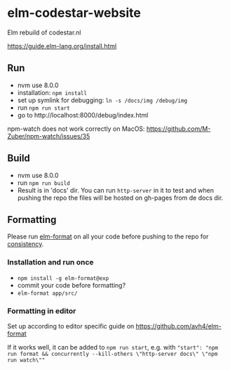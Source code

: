 # elm-codestar-website
Elm rebuild of codestar.nl

https://guide.elm-lang.org/install.html


## Run

* nvm use 8.0.0
* installation: `npm install`
* set up symlink for debugging: `ln -s /docs/img /debug/img`
* run `npm run start`
* go to http://localhost:8000/debug/index.html

npm-watch does not work correctly on MacOS: https://github.com/M-Zuber/npm-watch/issues/35


## Build

* nvm use 8.0.0
* run `npm run build`
* Result is in 'docs' dir. You can run `http-server` in it to test and when pushing the repo the files will be hosted on gh-pages from de docs dir.

	
## Formatting

Please run [elm-format](https://github.com/avh4/elm-format) on all your code before pushing to the repo for [consistency](https://github.com/avh4/elm-format#elm-format).

### Installation and run once

* `npm install -g elm-format@exp`
* commit your code before formatting?
* `elm-format app/src/`

### Formatting in editor

Set up according to editor specific guide on https://github.com/avh4/elm-format

If it works well, it can be added to `npm run start`, e.g. with `"start": "npm run format && concurrently --kill-others \"http-server docs\" \"npm run watch\""`
